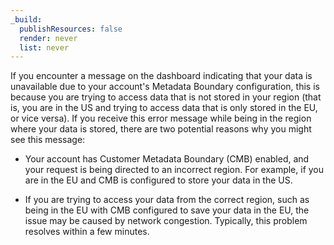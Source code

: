 ```yaml
---
_build:
  publishResources: false
  render: never
  list: never
---
```


If you encounter a message on the dashboard indicating that your data is unavailable due to your account's Metadata Boundary configuration, this is because you are trying to access data that is not stored in your region (that is, you are in the US and trying to access data that is only stored in the EU, or vice versa). If you receive this error message while being in the region where your data is stored, there are two potential reasons why you might see this message:

- Your account has Customer Metadata Boundary (CMB) enabled, and your request is being directed to an incorrect region. For example, if you are in the EU and CMB is configured to store your data in the US.

- If you are trying to access your data from the correct region, such as being in the EU with CMB configured to save your data in the EU, the issue may be caused by network congestion. Typically, this problem resolves within a few minutes.
